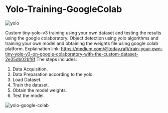 # Yolo-Training-GoogleColab
![yolo](https://user-images.githubusercontent.com/10113553/55484056-6a707d80-5645-11e9-919f-089026e82136.gif)

Custom tiny-yolo-v3 training using your own dataset and testing the results using the google colaboratory.
Object detection using yolo algorithms and training your own model and obtaining the weights file using google colab 
platform.
Explaination link:
https://medium.com/@today.rafi/train-your-own-tiny-yolo-v3-on-google-colaboratory-with-the-custom-dataset-2e35db02bf8f
The steps includes:

1. Data Acquisition.
2. Data Preparation according to the yolo.
3. Load Dataset.
4. Train the dataset.
5. Obtain the model weights.
6. Test the model.

![yolo-google-colab](https://user-images.githubusercontent.com/10113553/55483057-71968c00-5643-11e9-8f72-c013e9a40dc7.jpg)

